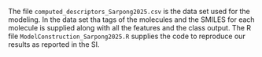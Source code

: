 The file ```computed_descriptors_Sarpong2025.csv``` is the data set used for the modeling.
In the data set tha tags of the molecules and the SMILES for each molecule is supplied along with all the features and the class output.
The R file ```ModelConstruction_Sarpong2025.R``` supplies the code to reproduce our results as reported in the SI.
